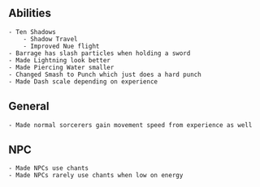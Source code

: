 ## Abilities
    - Ten Shadows
        - Shadow Travel
        - Improved Nue flight
    - Barrage has slash particles when holding a sword
    - Made Lightning look better
    - Made Piercing Water smaller
    - Changed Smash to Punch which just does a hard punch
    - Made Dash scale depending on experience

## General
    - Made normal sorcerers gain movement speed from experience as well

## NPC
    - Made NPCs use chants
    - Made NPCs rarely use chants when low on energy